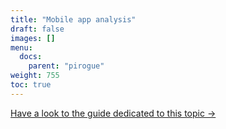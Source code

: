 ```yaml
---
title: "Mobile app analysis"
draft: false
images: []
menu:
  docs:
    parent: "pirogue"
weight: 755
toc: true
---
```


[Have a look to the guide dedicated to this topic →](/guides/g8)